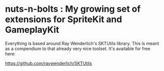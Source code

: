 # nuts-n-bolts : My growing set of extensions for SpriteKit and GameplayKit

Everything is based around Ray Wenderlich's SKTUtils library.
This is meant as a compendium to that already very nice toolset.
It's available for free here:

https://github.com/raywenderlich/SKTUtils
